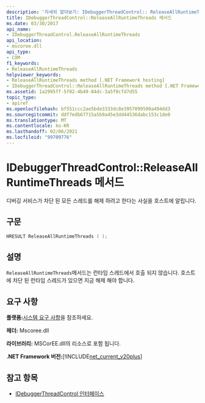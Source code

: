 ```yaml
---
description: '자세히 알아보기: IDebuggerThreadControl:: ReleaseAllRuntimeThreads 메서드'
title: IDebuggerThreadControl::ReleaseAllRuntimeThreads 메서드
ms.date: 03/30/2017
api_name:
- IDebuggerThreadControl.ReleaseAllRuntimeThreads
api_location:
- mscoree.dll
api_type:
- COM
f1_keywords:
- ReleaseAllRuntimeThreads
helpviewer_keywords:
- ReleaseAllRuntimeThreads method [.NET Framework hosting]
- IDebuggerThreadControl::ReleaseAllRuntimeThreads method [.NET Framework hosting]
ms.assetid: 1a2995ff-5f02-4b49-84dc-3a5f9cfd7d55
topic_type:
- apiref
ms.openlocfilehash: bf551ccc2ae5bde3333dc8e3957099590a494dd3
ms.sourcegitcommit: ddf7edb67715a5b9a45e3dd44536dabc153c1de0
ms.translationtype: MT
ms.contentlocale: ko-KR
ms.lasthandoff: 02/06/2021
ms.locfileid: "99709776"
---
```

# <a name="idebuggerthreadcontrolreleaseallruntimethreads-method"></a>IDebuggerThreadControl::ReleaseAllRuntimeThreads 메서드

디버깅 서비스가 차단 된 모든 스레드를 해제 하려고 한다는 사실을 호스트에 알립니다.  
  
## <a name="syntax"></a>구문  
  
```cpp  
HRESULT ReleaseAllRuntimeThreads ( );  
```  
  
## <a name="remarks"></a>설명  

 `ReleaseAllRuntimeThreads`메서드는 런타임 스레드에서 호출 되지 않습니다. 호스트에 차단 된 런타임 스레드가 있으면 지금 해제 해야 합니다.  
  
## <a name="requirements"></a>요구 사항  

 **플랫폼:**[시스템 요구 사항](../../get-started/system-requirements.md)을 참조하세요.  
  
 **헤더:** Mscoree.dll  
  
 **라이브러리:** MSCorEE.dll의 리소스로 포함 됩니다.  
  
 **.NET Framework 버전:**[!INCLUDE[net_current_v20plus](../../../../includes/net-current-v20plus-md.md)]  
  
## <a name="see-also"></a>참고 항목

- [IDebuggerThreadControl 인터페이스](idebuggerthreadcontrol-interface.md)
